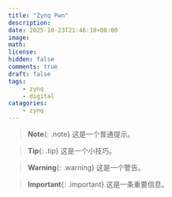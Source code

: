 ```yaml
---
title: "Zynq Pwn"
description: 
date: 2025-10-23T21:46:18+08:00
image: 
math: 
license: 
hidden: false
comments: true
draft: false
tags:
    - zynq
    - digital
catagories:
    - zynq
---
```


> **Note**{: .note}
> 这是一个普通提示。

> **Tip**{: .tip}
> 这是一个小技巧。

> **Warning**{: .warning}
> 这是一个警告。

> **Important**{: .important}
> 这是一条重要信息。